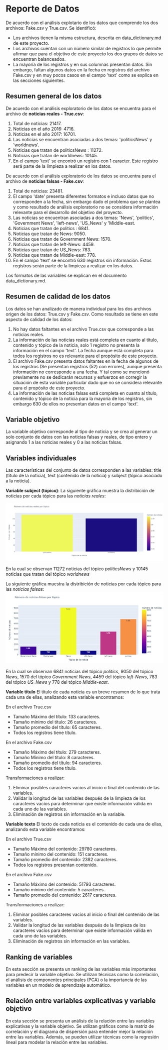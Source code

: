 # Reporte de Datos

De acuerdo con el análisis explotario de los datos que comprende los dos archivos: Fake.csv y True.csv. Se identificó:
* Los archivos tienen la misma estructura, descrita en data_dictionary.md de este proyecto.
* Los archivos cuentan con un número similar de registros lo que permite afirmar que para el objetivo de este proyecto los dos grupos de datos se encuentran balanceados.
* La mayoría de los registros y en sus columnas presentan datos. Sin embargo, faltan algunos datos en la fecha en registros del archivo Fake.csv y en muy pocos casos en el campo 'text' como se explica en las secciones siguientes.

## Resumen general de los datos
De acuerdo con el análisis exploratorio de los datos se encuentra para el archivo de **noticias reales - True.csv**:

1. Total de noticias: 21417.
2. Noticias en el año 2016: 4716.
3. Noticias en el año 2017: 16701.
4. Las noticias se encuentran asociadas a dos temas: 'politicsNews' y 'worldnews'.
5. Noticias que tratan de politicsNews : 11272.
6. Noticias que tratan de worldnews: 10145.
7. En el campo 'text' se encontró un registro con 1 caracter. Este registro será parte de la limpieza a realizar en los datos.

De acuerdo con el análisis exploratorio de los datos se encuentra para el archivo de **noticias falsas - Fake.csv**:

1. Total de noticias: 23481.
2. El campo 'date' presenta diferentes formatos e incluso datos que no corresponden a la fecha, sin embargo dado el problema que se plantea y como resultado de análisis exploratorio no se considera información relevante para el desarrollo del objetivo del proyecto.
4. Las noticias se encuentran asociadas a dos temas: 'News', 'politics', 'Government News', 'left-news', 'US_News' y 'Middle-east.
5. Noticias que tratan de politics : 6841.
6. Noticias que tratan de News: 9050.
7. Noticias que tratan de Government News: 1570.
8. Noticias que tratan de left-News: 4459.
9. Noticias que tratan de US_News: 783.
10. Noticias que tratan de Middle-east: 778.
11. En el campo 'text' se encontró 630 registros sin información. Estos registros serán parte de la limpieza a realizar en los datos.

Los formatos de las variables se explican en el documento data_dictionary.md.

## Resumen de calidad de los datos

Los datos se han analizado de manera individual para los dos archivos origen de los datos: True.csv y Fake.csv. Como resultado se tiene en este aspecto de calidad de los datos:
1. No hay datos faltantes en el archivo True.csv que corresponde a las noticias reales.
2. La información de las noticias reales está completa en cuanto al título, contenido y tópico de la noticia, solo 1 registro no presenta la información en el campo 'text'. La fecha aunque está completa para todos los registros no es relevante para el propósito de este proyecto.
3. El archivo Fake.csv presenta datos faltantes en la fecha de algunos de los registros (Se presentan registros (52) con errores), aunque presenta información no corresponde a una fecha. Y tal como se mencionó previamente no se dedicarán recursos y esfuerzos en corregir la situación de esta variable particular dado que no se considera relevante para el propósito de este proyecto.
4. La información de las noticias falsas está completa en cuanto al título, contenido y tópico de la noticia para la mayoría de los registros, sin embargo 630 de ellos no presentan datos en el campo 'text'. 

## Variable objetivo

La variable objetivo corresponde al tipo de noticia y se crea al generar un solo conjunto de datos con las noticias falsas y reales, de tipo entero y asignando 1 a las noticias reales y 0  a las noticias falsas.

## Variables individuales

Las características del conjunto de datos corresponden a las variables: title (título de la noticia), text (contenido de la noticia) y subject (tópico asociado a la noticia).

**Variable subject (tópico)**:
La siguiente gráfica muestra la distribición de noticias por cada tópico para las _noticias reales_:

![Noticias por tópico](images/reales_topico.jpg)

En la cual se observan 11272 noticias del tópico _politicsNews_ y 10145 noticias que tratan del tópico _worldnews_

La siguiente gráfica muestra la distribición de noticias por cada tópico para las _noticias falsas_:
![Noticias por tópico](images/falsas_topico.jpg)

En la cual se observan 6841 noticias del tópico _politics_, 9050 del tópico _News_, 1570 del tópico _Government News_, 4459 del tópico _left-News_, 783  del tópico _US_News_ y 778 del tópico _Middle-east_.


**Variable título**
El título de cada noticia es un breve resumen de lo que trata cada una de ellas, analizando esta variable encontramos:

En el archivo True.csv
* Tamaño Máximo del título: 133 caracteres. 
* Tamaño mínimo del título: 26 caracteres.
* Tamaño promedio del título: 65 caracteres.
* Todos los registros tiene título.

En el archivo Fake.csv
* Tamaño Máximo del título: 279 caracteres. 
* Tamaño Mínimo del título: 8 caracteres.
* Tamaño promedio del título: 94 caracteres.
* Todos los registros tiene título.

Transformaciones a realizar:
1. Eliminar posibles caracteres vacios al inicio o final del contenido de las variables.
2. Validar la longitud de las variables después de la limpieza de los caracteres vacíos para determinar que existe información válida en cada uno de las variables.
3. Eliminación de registros sin información en la variable.

**Variable texto**
El texto de cada noticia es el contenido de  cada una de ellas, analizando esta variable encontramos:

En el archivo True.csv
* Tamaño Máximo del contenido: 29780 caracteres. 
* Tamaño mínimo del contenido: 151 caracteres.
* Tamaño promedio del contenido: 2382 caracteres.
* Todos los registros presentan contenido.

En el archivo Fake.csv
* Tamaño Máximo del contenido: 51793 caracteres. 
* Tamaño mínimo del contenido: 5 caracteres.
* Tamaño promedio del contenido: 2617 caracteres.

Transformaciones a realizar:
1. Eliminar posibles caracteres vacíos al inicio o final del contenido de las variables.
2. Validar la longitud de las variables después de la limpieza de los caracteres vacíos para determinar que existe información válida en cada uno de las variables.
3. Eliminación de registros sin información en las variables.

## Ranking de variables

En esta sección se presenta un ranking de las variables más importantes para predecir la variable objetivo. Se utilizan técnicas como la correlación, el análisis de componentes principales (PCA) o la importancia de las variables en un modelo de aprendizaje automático.

## Relación entre variables explicativas y variable objetivo

En esta sección se presenta un análisis de la relación entre las variables explicativas y la variable objetivo. Se utilizan gráficos como la matriz de correlación y el diagrama de dispersión para entender mejor la relación entre las variables. Además, se pueden utilizar técnicas como la regresión lineal para modelar la relación entre las variables.
